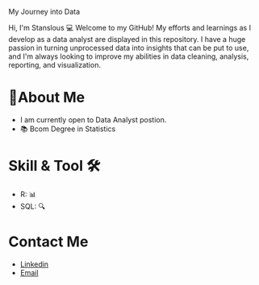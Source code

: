 My Journey into Data


Hi, I'm Stanslous 💻 Welcome to my GitHub! 
My efforts and learnings as I develop as a data analyst are displayed in this repository. I have a huge passion in turning unprocessed data into insights that can be put to use, and I'm always looking to improve my abilities in data cleaning, analysis, reporting, and visualization.

# 👤About Me

   * I am currently open to Data Analyst postion.
   * 📚 Bcom Degree in Statistics



# Skill & Tool 🛠️

  * R: 📊
  * SQL: 🔍
    


# Contact Me

   * [Linkedin](https://www.linkedin.com/in/stanslous-nhau-96ab9133b/)
   * [Email](smnhau03@gmail.com) 
